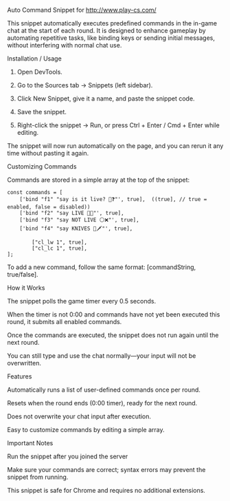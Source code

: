 Auto Command Snippet for http://www.play-cs.com/

This snippet automatically executes predefined commands in the in-game chat at the start of each round. It is designed to enhance gameplay by automating repetitive tasks, like binding keys or sending initial messages, without interfering with normal chat use.

Installation / Usage

1. Open DevTools.

2. Go to the Sources tab → Snippets (left sidebar).

3. Click New Snippet, give it a name, and paste the snippet code.

4. Save the snippet.

5. Right-click the snippet → Run, or press Ctrl + Enter / Cmd + Enter while editing.

The snippet will now run automatically on the page, and you can rerun it any time without pasting it again.

Customizing Commands

Commands are stored in a simple array at the top of the snippet:


    const commands = [
        ['bind "f1" "say is it live? 🎥❓"', true],  ((true], // true = enabled, false = disabled))
        ['bind "f2" "say LIVE 🔴✨"', true],
        ['bind "f3" "say NOT LIVE ⚪❌"', true],
        ['bind "f4" "say KNIVES 🔪🗡️"', true],

            ["cl_lw 1", true],
            ["cl_lc 1", true],
    ];

To add a new command, follow the same format: [commandString, true/false].

How it Works

The snippet polls the game timer every 0.5 seconds.

When the timer is not 0:00 and commands have not yet been executed this round, it submits all enabled commands.

Once the commands are executed, the snippet does not run again until the next round.

You can still type and use the chat normally—your input will not be overwritten.

Features

Automatically runs a list of user-defined commands once per round.

Resets when the round ends (0:00 timer), ready for the next round.

Does not overwrite your chat input after execution.

Easy to customize commands by editing a simple array.

Important Notes

Run the snippet after you joined the server

Make sure your commands are correct; syntax errors may prevent the snippet from running.

This snippet is safe for Chrome and requires no additional extensions.
